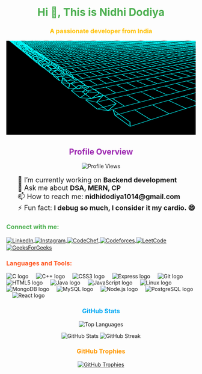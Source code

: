 <h1 align="center" style="color: #4CAF50;">Hi 👋, This is Nidhi Dodiya</h1>
<h3 align="center" style="color: #FFC107;">A passionate developer from India</h3>

<div align="center">
  <img src="https://github.com/NidhiDodiya1014/NidhiDodiya1014/blob/main/fold.gif" height="250" width="1000" alt="Creative GIF">
</div>

<h2 align="center" style="color: #9C27B0;">Profile Overview</h2>
<p align="center"> 
  <img src="https://komarev.com/ghpvc/?username=nidhidodiya1014&label=Profile%20views&color=0e75b6&style=flat" alt="Profile Views" />
</p>

<ul style="list-style-type: none; font-size: 18px;">
  <li>🔭 I’m currently working on <b>Backend development</b></li>
  <li>💬 Ask me about <b>DSA, MERN, CP</b></li>
  <li>📫 How to reach me: <b>nidhidodiya1014@gmail.com</b></li>
  <li>⚡ Fun fact: <b>I debug so much, I consider it my cardio. 😄</b></li>
</ul>

<h3 align="left" style="color: #4CAF50;">Connect with me:</h3>
<p align="left">
  <a href="https://linkedin.com/in/nidhi-dodiya-30bbab303" target="_blank">
    <img align="center" src="https://raw.githubusercontent.com/rahuldkjain/github-profile-readme-generator/master/src/images/icons/Social/linked-in-alt.svg" alt="LinkedIn" height="30" width="40" />
  </a>
  <a href="https://instagram.com/nidhidodiya05" target="_blank">
    <img align="center" src="https://raw.githubusercontent.com/rahuldkjain/github-profile-readme-generator/master/src/images/icons/Social/instagram.svg" alt="Instagram" height="30" width="40" />
  </a>
  <a href="https://www.codechef.com/users/nidhidodiya174" target="_blank">
    <img align="center" src="https://cdn.jsdelivr.net/npm/simple-icons@3.1.0/icons/codechef.svg" alt="CodeChef" height="30" width="40" />
  </a>
  <a href="https://codeforces.com/profile/ndd.1014" target="_blank">
    <img align="center" src="https://raw.githubusercontent.com/rahuldkjain/github-profile-readme-generator/master/src/images/icons/Social/codeforces.svg" alt="Codeforces" height="30" width="40" />
  </a>
  <a href="https://www.leetcode.com/ndd_1205" target="_blank">
    <img align="center" src="https://raw.githubusercontent.com/rahuldkjain/github-profile-readme-generator/master/src/images/icons/Social/leet-code.svg" alt="LeetCode" height="30" width="40" />
  </a>
  <a href="https://auth.geeksforgeeks.org/user/nidhidodiya" target="_blank">
    <img align="center" src="https://raw.githubusercontent.com/rahuldkjain/github-profile-readme-generator/master/src/images/icons/Social/geeks-for-geeks.svg" alt="GeeksForGeeks" height="30" width="40" />
  </a>
</p>

<h3 align="left" style="color: #FF5722;">Languages and Tools:</h3>
<div align="left" style="margin-bottom: 20px;">
  <img src="https://cdn.jsdelivr.net/gh/devicons/devicon/icons/c/c-original.svg" height="40" alt="C logo" />
  <img width="12" />
  <img src="https://cdn.jsdelivr.net/gh/devicons/devicon/icons/cplusplus/cplusplus-original.svg" height="40" alt="C++ logo" />
  <img width="12" />
  <img src="https://cdn.jsdelivr.net/gh/devicons/devicon/icons/css3/css3-original-wordmark.svg" height="40" alt="CSS3 logo" />
  <img width="12" />
  <img src="https://cdn.jsdelivr.net/gh/devicons/devicon/icons/express/express-original-wordmark.svg" height="40" alt="Express logo" />
  <img width="12" />
  <img src="https://cdn.jsdelivr.net/gh/devicons/devicon/icons/git/git-original.svg" height="40" alt="Git logo" />
  <img width="12" />
  <img src="https://cdn.jsdelivr.net/gh/devicons/devicon/icons/html5/html5-original-wordmark.svg" height="40" alt="HTML5 logo" />
  <img width="12" />
  <img src="https://cdn.jsdelivr.net/gh/devicons/devicon/icons/java/java-original.svg" height="40" alt="Java logo" />
  <img width="12" />
  <img src="https://cdn.jsdelivr.net/gh/devicons/devicon/icons/javascript/javascript-original.svg" height="40" alt="JavaScript logo" />
  <img width="12" />
  <img src="https://cdn.jsdelivr.net/gh/devicons/devicon/icons/linux/linux-original.svg" height="40" alt="Linux logo" />
  <img width="12" />
  <img src="https://cdn.jsdelivr.net/gh/devicons/devicon/icons/mongodb/mongodb-original-wordmark.svg" height="40" alt="MongoDB logo" />
  <img width="12" />
  <img src="https://cdn.jsdelivr.net/gh/devicons/devicon/icons/mysql/mysql-original-wordmark.svg" height="40" alt="MySQL logo" />
  <img width="12" />
  <img src="https://cdn.jsdelivr.net/gh/devicons/devicon/icons/nodejs/nodejs-original-wordmark.svg" height="40" alt="Node.js logo" />
  <img width="12" />
  <img src="https://cdn.jsdelivr.net/gh/devicons/devicon/icons/postgresql/postgresql-original-wordmark.svg" height="40" alt="PostgreSQL logo" />
  <img width="12" />
  <img src="https://cdn.jsdelivr.net/gh/devicons/devicon/icons/react/react-original-wordmark.svg" height="40" alt="React logo" />
</div>

<h3 align="center" style="color: #03A9F4;">GitHub Stats</h3>


<div align="center">
  
  <!-- Content Image that overrides background -->
  <p >
    <img src="https://github-readme-stats.vercel.app/api/top-langs?username=nidhidodiya1014&show_icons=true&locale=en&layout=compact" alt="Top Languages" />
  </p>

  <!-- Additional Stats Content -->
  <p>
    <img src="https://github-readme-stats.vercel.app/api?username=nidhidodiya1014&show_icons=true&locale=en" alt="GitHub Stats" />
    <img src="https://github-readme-streak-stats.herokuapp.com/?user=nidhidodiya1014" alt="GitHub Streak" />
  </p>
</div>
</div>



<h3 align="center" style="color: #FF9800;">GitHub Trophies</h3>
<div align="center">
  <p> 
    <a href="https://github.com/ryo-ma/github-profile-trophy">
      <img src="https://github-profile-trophy.vercel.app/?username=nidhidodiya1014" alt="GitHub Trophies" />
    </a>
  </p>
</div>
